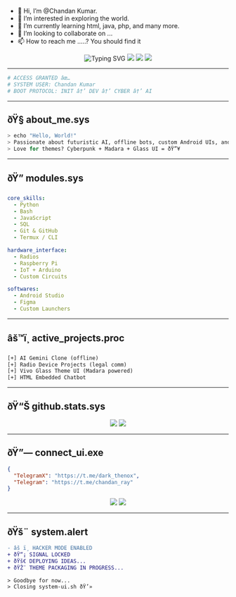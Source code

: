 - 👋 Hi, I’m @Chandan Kumar. 
- 👀 I’m interested in exploring the world.
- 🌱 I’m currently learning html, java, php, and many more.
- 💞️ I’m looking to collaborate on ...
- 📫 How to reach me .....? You should find it

<!---
Chandankrishnna/Chandankrishnna is a ✨ special ✨ repository because its `README.md` (this file) appears on your GitHub profile.
You can click the Preview link to take a look at your changes.
--->



<!-- âš¡ System UI Cyber README by Chandan Kumar âš¡ -->

<div align="center">

<img src="https://readme-typing-svg.demolab.com?font=Fira+Code&size=24&pause=1000&color=00FFF0&width=450&lines=System+UI+Booting...;Welcome+User+Chandan+Kumar" alt="Typing SVG" />

<img src="https://img.shields.io/badge/Interface-System%20UI%20Neo-blue?style=for-the-badge&logo=circle&logoColor=white">
<img src="https://img.shields.io/badge/Status-Running-green?style=for-the-badge&logo=hackthebox">
<img src="https://img.shields.io/badge/Mode-Cyberpunk%20Activated-ff00ff?style=for-the-badge&logo=reactos">

</div>

---

```bash
# ACCESS GRANTED âœ…
# SYSTEM USER: Chandan Kumar
# BOOT PROTOCOL: INIT â†’ DEV â†’ CYBER â†’ AI
```

---

## ðŸ§  about_me.sys

```bash
> echo "Hello, World!"
> Passionate about futuristic AI, offline bots, custom Android UIs, and building with hardware + code.
> Love for themes? Cyberpunk + Madara + Glass UI = ðŸ”¥
```

---

## ðŸ” modules.sys

```yaml
core_skills:
  - Python
  - Bash
  - JavaScript
  - SQL
  - Git & GitHub
  - Termux / CLI

hardware_interface:
  - Radios
  - Raspberry Pi
  - IoT + Arduino
  - Custom Circuits

softwares:
  - Android Studio
  - Figma
  - Custom Launchers
```

---

## âš™ï¸ active_projects.proc

```txt
[+] AI Gemini Clone (offline)
[+] Radio Device Projects (legal comm)
[+] Vivo Glass Theme UI (Madara powered)
[+] HTML Embedded Chatbot
```

---

## ðŸ“Š github.stats.sys

<p align="center">
  <img src="https://github-readme-stats.vercel.app/api?username=Chandankrishnna&theme=tokyonight&show_icons=true&hide_border=true" />
  <img src="https://github-readme-stats.vercel.app/api/top-langs/?username=Chandankrishnna&layout=compact&theme=tokyonight" />
</p>

---

## ðŸ”— connect_ui.exe

```json
{
  "TelegramX": "https://t.me/dark_thenox",
  "Telegram": "https://t.me/chandan_ray"
}
```

<p align="center">
  <a href="https://t.me/dark_thenox"><img src="https://img.shields.io/badge/TelegramX-Dark%20Thenox-blueviolet?style=for-the-badge&logo=telegram" /></a>
  <a href="https://t.me/chandan_ray"><img src="https://img.shields.io/badge/Telegram-Chandan%20Ray-00acee?style=for-the-badge&logo=telegram" /></a>
</p>

---

## ðŸš¨ system.alert

```diff
- âš ï¸ HACKER MODE ENABLED
+ ðŸ“¡ SIGNAL LOCKED
+ ðŸš€ DEPLOYING IDEAS...
+ ðŸŽ¨ THEME PACKAGING IN PROGRESS...
```

```
> Goodbye for now...
> Closing system-ui.sh ðŸ’»
```

